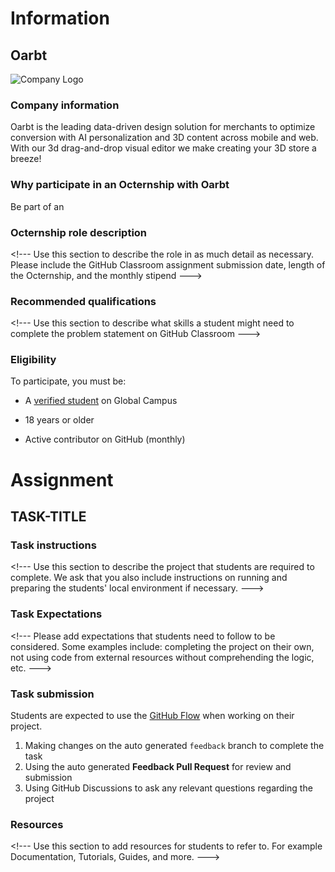 # Information

## Oarbt

![Company Logo](https://oarbt.s3.eu-west-2.amazonaws.com/static-asset/assets/icons/New-logo-Light.svg)

### Company information 
Oarbt is the leading data-driven design solution for merchants to optimize conversion with AI personalization and 3D content across mobile and web.
With our 3d drag-and-drop visual editor we make creating your 3D store a breeze!

### Why participate in an Octernship with Oarbt

Be part of an 

### Octernship role description

&lt;!--- Use this section to describe the role in as much detail as necessary. Please include the GitHub Classroom assignment submission date, length of the Octernship, and the monthly stipend --->

### Recommended qualifications

&lt;!--- Use this section to describe what skills a student might need to complete the problem statement on GitHub Classroom --->

### Eligibility

To participate, you must be:

* A [verified student](https://education.github.com/discount_requests/pack_application) on Global Campus

* 18 years or older

* Active contributor on GitHub (monthly)

# Assignment

## TASK-TITLE

### Task instructions

&lt;!--- Use this section to describe the project that students are required to complete. We ask that you also include instructions on running and preparing the students' local environment if necessary. --->

### Task Expectations

&lt;!--- Please add expectations that students need to follow to be considered. Some examples include: completing the project on their own, not using code from external resources without comprehending the logic, etc.  --->

### Task submission

Students are expected to use the [GitHub Flow](https://docs.github.com/en/get-started/quickstart/github-flow) when working on their project. 

1. Making changes on the auto generated `feedback` branch to complete the task
2. Using the auto generated **Feedback Pull Request** for review and submission
3. Using GitHub Discussions to ask any relevant questions regarding the project

### Resources

&lt;!--- Use this section to add resources for students to refer to. For example Documentation, Tutorials, Guides, and more.  --->
